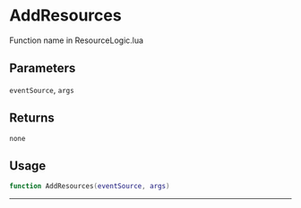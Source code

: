 # AddResources
Function name in ResourceLogic.lua
## Parameters
`eventSource`, `args`
## Returns
`none`
## Usage
```lua
function AddResources(eventSource, args)
```
---
